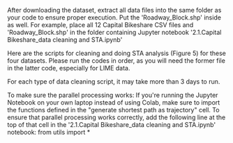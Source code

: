 After downloading the dataset, extract all data files into the same folder as your code to ensure proper execution. Put the 'Roadway_Block.shp' inside as well. For example, place all 12 Capital Bikeshare CSV files and 'Roadway_Block.shp' in the folder containing Jupyter notebook '2.1.Capital Bikeshare_data cleaning and STA.ipynb'

Here are the scripts for cleaning and doing STA analysis (Figure 5) for these four datasets. Please run the codes in order, as you will need the former file in the latter code, especially for LIME data.

For each type of data cleaning script, it may take more than 3 days to run. 

To make sure the parallel processing works:
If you're running the Jupyter Notebook on your own laptop instead of using Colab, make sure to import the functions defined in the "generate shortest path as trajectory" cell. To ensure that parallel processing works correctly, add the following line at the top of that cell in the '2.1.Capital Bikeshare_data cleaning and STA.ipynb' notebook: from utils import *
